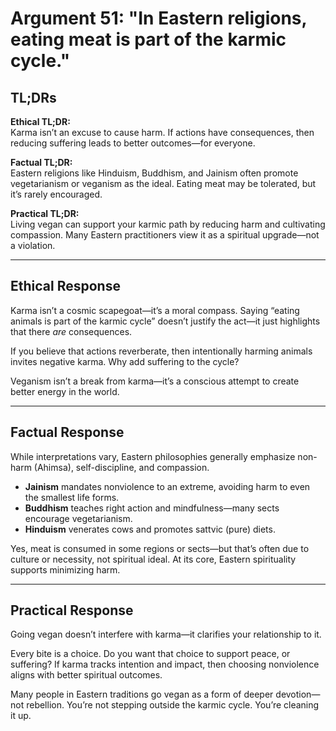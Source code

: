 <!-- type: Religion -->

# Argument 51: "In Eastern religions, eating meat is part of the karmic cycle."

## TL;DRs

**Ethical TL;DR:**  
Karma isn’t an excuse to cause harm. If actions have consequences, then reducing suffering leads to better outcomes—for everyone.

**Factual TL;DR:**  
Eastern religions like Hinduism, Buddhism, and Jainism often promote vegetarianism or veganism as the ideal. Eating meat may be tolerated, but it’s rarely encouraged.

**Practical TL;DR:**  
Living vegan can support your karmic path by reducing harm and cultivating compassion. Many Eastern practitioners view it as a spiritual upgrade—not a violation.

---

## Ethical Response

Karma isn’t a cosmic scapegoat—it’s a moral compass. Saying “eating animals is part of the karmic cycle” doesn’t justify the act—it just highlights that there *are* consequences.

If you believe that actions reverberate, then intentionally harming animals invites negative karma. Why add suffering to the cycle?

Veganism isn’t a break from karma—it’s a conscious attempt to create better energy in the world.

---

## Factual Response

While interpretations vary, Eastern philosophies generally emphasize non-harm (Ahimsa), self-discipline, and compassion.

- **Jainism** mandates nonviolence to an extreme, avoiding harm to even the smallest life forms.
- **Buddhism** teaches right action and mindfulness—many sects encourage vegetarianism.
- **Hinduism** venerates cows and promotes sattvic (pure) diets.

Yes, meat is consumed in some regions or sects—but that’s often due to culture or necessity, not spiritual ideal. At its core, Eastern spirituality supports minimizing harm.

---

## Practical Response

Going vegan doesn’t interfere with karma—it clarifies your relationship to it.

Every bite is a choice. Do you want that choice to support peace, or suffering? If karma tracks intention and impact, then choosing nonviolence aligns with better spiritual outcomes.

Many people in Eastern traditions go vegan as a form of deeper devotion—not rebellion. You’re not stepping outside the karmic cycle. You’re cleaning it up.
